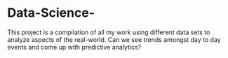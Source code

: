 # Data-Science-

This project is a compilation of all my work using different data sets to analyze aspects of the real-world. Can we see trends amongst 
day to day events and come up with predictive analytics? 

